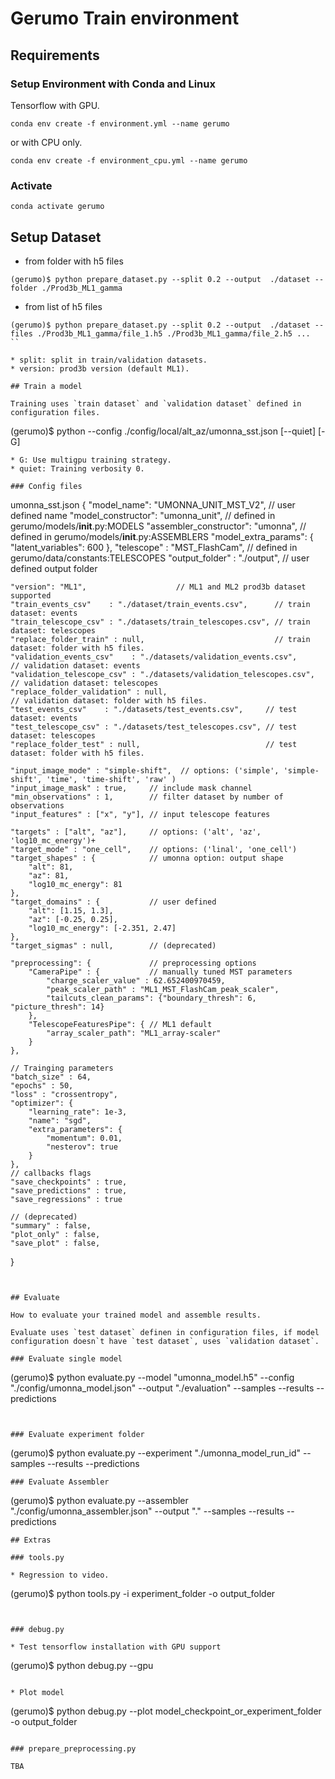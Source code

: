 # Gerumo Train environment

## Requirements

### Setup Environment with Conda and Linux


Tensorflow with GPU.

```
conda env create -f environment.yml --name gerumo
```

or with CPU only.

```
conda env create -f environment_cpu.yml --name gerumo
```

### Activate 

```
conda activate gerumo
```

## Setup Dataset


* from folder with h5 files
```
(gerumo)$ python prepare_dataset.py --split 0.2 --output  ./dataset --folder ./Prod3b_ML1_gamma
```

* from list of h5 files
```
(gerumo)$ python prepare_dataset.py --split 0.2 --output  ./dataset --files ./Prod3b_ML1_gamma/file_1.h5 ./Prod3b_ML1_gamma/file_2.h5 ...
``

* split: split in train/validation datasets.
* version: prod3b version (default ML1).

## Train a model

Training uses `train dataset` and `validation dataset` defined in configuration files.

```
(gerumo)$ python --config ./config/local/alt_az/umonna_sst.json [--quiet] [-G]
```
* G: Use multigpu training strategy.
* quiet: Training verbosity 0.

### Config files
```
umonna_sst.json
{
    "model_name": "UMONNA_UNIT_MST_V2",  // user defined name
    "model_constructor": "umonna_unit",  // defined in gerumo/models/__init__.py:MODELS
    "assembler_constructor": "umonna",   // defined in gerumo/models/__init__.py:ASSEMBLERS
    "model_extra_params": {
        "latent_variables": 600
    },
    "telescope" : "MST_FlashCam",        // defined in gerumo/data/constants:TELESCOPES
    "output_folder" : "./output",        // user defined output folder
    
    "version": "ML1",                    // ML1 and ML2 prod3b dataset supported
    "train_events_csv"    : "./dataset/train_events.csv",      // train dataset: events 
    "train_telescope_csv" : "./datasets/train_telescopes.csv", // train dataset: telescopes 
    "replace_folder_train" : null,                             // train dataset: folder with h5 files.
    "validation_events_csv"    : "./datasets/validation_events.csv",     // validation dataset: events 
    "validation_telescope_csv" : "./datasets/validation_telescopes.csv", // validation dataset: telescopes 
    "replace_folder_validation" : null,                                  // validation dataset: folder with h5 files.
    "test_events_csv"    : "./datasets/test_events.csv",     // test dataset: events 
    "test_telescope_csv" : "./datasets/test_telescopes.csv", // test dataset: telescopes 
    "replace_folder_test" : null,                            // test dataset: folder with h5 files.
    
    "input_image_mode" : "simple-shift",  // options: ('simple', 'simple-shift', 'time', 'time-shift', 'raw' )
    "input_image_mask" : true,     // include mask channel
    "min_observations" : 1,        // filter dataset by number of observations
    "input_features" : ["x", "y"], // input telescope features
    
    "targets" : ["alt", "az"],     // options: ('alt', 'az', 'log10_mc_energy')+
    "target_mode" : "one_cell",    // options: ('linal', 'one_cell')
    "target_shapes" : {            // umonna option: output shape
        "alt": 81, 
        "az": 81, 
        "log10_mc_energy": 81
    },
    "target_domains" : {           // user defined
        "alt": [1.15, 1.3], 
        "az": [-0.25, 0.25], 
        "log10_mc_energy": [-2.351, 2.47]
    },
    "target_sigmas" : null,        // (deprecated) 
 
    "preprocessing": {             // preprocessing options
        "CameraPipe" : {           // manually tuned MST parameters
            "charge_scaler_value" : 62.652400970459,
            "peak_scaler_path" : "ML1_MST_FlashCam_peak_scaler",
            "tailcuts_clean_params": {"boundary_thresh": 6, "picture_thresh": 14}
        },
        "TelescopeFeaturesPipe": { // ML1 default
            "array_scaler_path": "ML1_array-scaler"
        }
    },

    // Trainging parameters
    "batch_size" : 64,             
    "epochs" : 50,
    "loss" : "crossentropy",
    "optimizer": {
        "learning_rate": 1e-3,
        "name": "sgd",
        "extra_parameters": {
            "momentum": 0.01,
            "nesterov": true
        }
    },
    // callbacks flags
    "save_checkpoints" : true,
    "save_predictions" : true,
    "save_regressions" : true
    
    // (deprecated)
    "summary" : false,
    "plot_only" : false,
    "save_plot" : false,
 }
```
 

## Evaluate

How to evaluate your trained model and assemble results.

Evaluate uses `test dataset` definen in configuration files, if model configuration doesn`t have `test dataset`, uses `validation dataset`.

### Evaluate single model

```
(gerumo)$ python evaluate.py --model  "umonna_model.h5"
                             --config "./config/umonna_model.json"
                             --output "./evaluation"
                             --samples --results --predictions
```


### Evaluate experiment folder
```
(gerumo)$ python evaluate.py --experiment "./umonna_model_run_id"
                             --samples --results --predictions
```
### Evaluate Assembler
```
(gerumo)$ python evaluate.py --assembler "./config/umonna_assembler.json"
                             --output "." 
                             --samples --results --predictions
```
## Extras

### tools.py

* Regression to video.

```
(gerumo)$ python tools.py -i experiment_folder -o output_folder 
```


### debug.py

* Test tensorflow installation with GPU support
```
(gerumo)$ python debug.py --gpu
```

* Plot model
```
(gerumo)$ python debug.py --plot model_checkpoint_or_experiment_folder -o output_folder
```

### prepare_preprocessing.py

TBA
